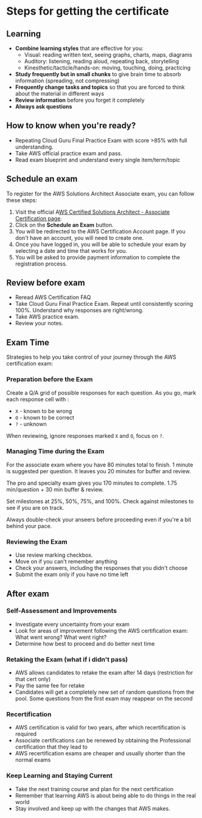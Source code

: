 # Steps for getting the certificate

## Learning

- **Combine learning styles** that are effective for you:
  - Visual: reading written text, seeing graphs, charts, maps, diagrams
  - Auditory: listening, reading aloud, repeating back, storytelling
  - Kinesthetic/tacticle/hands-on: moving, touching, doing, practicing
- **Study frequently but in small chunks** to give brain time to absorb information (spreading, not compressing)
- **Frequently change tasks and topics** so that you are forced to think about the material in different ways
- **Review information** before you forget it completely
- **Always ask questions**


## How to know when you're ready?
- Repeating Cloud Guru Final Practice Exam with score >85% with full understanding.
- Take AWS official practice exam and pass.
- Read exam blueprint and understand every single item/term/topic


## Schedule an exam

To register for the AWS Solutions Architect Associate exam, you can follow these steps:

1. Visit the official A[WS Certified Solutions Architect - Associate Certification page](https://aws.amazon.com/certification/certified-solutions-architect-associate/).
2. Click on the **Schedule an Exam** button.
3. You will be redirected to the AWS Certification Account page. If you don't have an account, you will need to create one.
4. Once you have logged in, you will be able to schedule your exam by selecting a date and time that works for you.
5. You will be asked to provide payment information to complete the registration process.


## Review before exam

- Reread AWS Certification FAQ
- Take Cloud Guru Final Practice Exam. Repeat until consistently scoring 100%. Understand why responses are right/wrong.
- Take AWS practice exam.
- Review your notes.


## Exam Time

Strategies to help you take control of your journey through the AWS certification exam:

### Preparation before the Exam

Create a Q/A grid of possible responses for each question. As you go, mark each response cell with :
  - `X` - known to be wrong
  - `O` - known to be correct
  - `?` - unknown

When reviewing, ignore responses marked `X` and `O`, focus on `?`.

### Managing Time during the Exam

For the associate exam where you have 80 minutes total to finish. 1 minute is suggested per question. It leaves you 20 minutes for buffer and review.

The pro and specialty exam gives you 170 minutes to complete. 1.75 min/question + 30 min buffer & review.

Set milestones at 25%, 50%, 75%, and 100%. Check against milestones to see if you are on track.

Always double-check your anseers before proceeding even if you're a bit behind your pace.

### Reviewing the Exam
- Use review marking checkbox.
- Move on if you can't remember anything
- Check your answers, including the responses that you didn't choose
- Submit the exam only if you have no time left


## After exam

### Self-Assessment and Improvements
- Investigate every uncertainty from your exam
- Look for areas of improvement following the AWS certification exam: What went wrong? What went right?
- Determine how best to proceed and do better next time

### Retaking the Exam (what if i didn't pass)
- AWS allows candidates to retake the exam after 14 days (restriction for that cert only)
- Pay the same fee for retake
- Candidates will get a completely new set of random questions from the pool. Some questions from the first exam may reappear on the second

### Recertification
- AWS certification is valid for two years, after which recertification is required
- Associate certifications can be renewed by obtaining the Professional certification that they lead to
- AWS recertification exams are cheaper and usually shorter than the normal exams

### Keep Learning and Staying Current
- Take the next training course and plan for the next certification
- Remember that learning AWS is about being able to do things in the real world
- Stay involved and keep up with the changes that AWS makes.